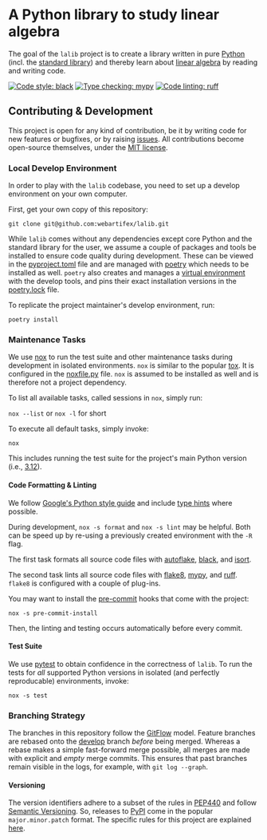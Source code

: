 # A Python library to study linear algebra

The goal of the `lalib` project is to create
    a library written in pure [Python](https://docs.python.org/3/)
    (incl. the [standard library](https://docs.python.org/3/library/index.html))
    and thereby learn about
        [linear algebra](https://en.wikipedia.org/wiki/Linear_algebra)
    by reading and writing code.


[![Code style: black](https://img.shields.io/badge/code%20style-black-000000.svg)](https://github.com/psf/black)
[![Type checking: mypy](https://www.mypy-lang.org/static/mypy_badge.svg)](https://mypy-lang.org/)
[![Code linting: ruff](https://img.shields.io/endpoint?url=https://raw.githubusercontent.com/charliermarsh/ruff/main/assets/badge/v2.json)](https://github.com/astral-sh/ruff)


## Contributing & Development

This project is open for any kind of contribution,
    be it by writing code for new features or bugfixes,
    or by raising [issues](https://github.com/webartifex/lalib/issues).
All contributions become open-source themselves, under the
    [MIT license](https://github.com/webartifex/lalib/blob/main/LICENSE.txt).


### Local Develop Environment

In order to play with the `lalib` codebase,
    you need to set up a develop environment on your own computer.

First, get your own copy of this repository:

`git clone git@github.com:webartifex/lalib.git`

While `lalib` comes without any dependencies
    except core Python and the standard library for the user,
    we assume a couple of packages and tools be installed
    to ensure code quality during development.
These can be viewed in the
    [pyproject.toml](https://github.com/webartifex/lalib/blob/main/pyproject.toml) file
    and are managed with [poetry](https://python-poetry.org/docs/)
    which needs to be installed as well.
`poetry` also creates and manages a
    [virtual environment](https://docs.python.org/3/tutorial/venv.html)
    with the develop tools,
    and pins their exact installation versions in the
    [poetry.lock](https://github.com/webartifex/lalib/blob/main/poetry.lock) file.

To replicate the project maintainer's develop environment, run:

`poetry install`


### Maintenance Tasks

We use [nox](https://nox.thea.codes/en/stable/) to run
    the test suite and other maintenance tasks during development
    in isolated environments.
`nox` is similar to the popular [tox](https://tox.readthedocs.io/en/latest/).
It is configured in the
    [noxfile.py](https://github.com/webartifex/lalib/blob/main/noxfile.py) file.
`nox` is assumed to be installed as well
    and is therefore not a project dependency.

To list all available tasks, called sessions in `nox`, simply run:

`nox --list` or `nox -l` for short

To execute all default tasks, simply invoke:

`nox`

This includes running the test suite for the project's main Python version
    (i.e., [3.12](https://devguide.python.org/versions/)).


#### Code Formatting & Linting

We follow [Google's Python style guide](https://google.github.io/styleguide/pyguide.html)
    and include [type hints](https://docs.python.org/3/library/typing.html)
    where possible.

During development,
    `nox -s format` and `nox -s lint` may be helpful.
Both can be speed up by re-using a previously created environment
    with the `-R` flag.

The first task formats all source code files with
    [autoflake](https://pypi.org/project/autoflake/),
    [black](https://pypi.org/project/black/), and
    [isort](https://pypi.org/project/isort/).

The second task lints all source code files with
    [flake8](https://pypi.org/project/flake8/),
    [mypy](https://pypi.org/project/mypy/), and
    [ruff](https://pypi.org/project/ruff/).
`flake8` is configured with a couple of plug-ins.

You may want to install the [pre-commit](https://pre-commit.com/) hooks
    that come with the project:

`nox -s pre-commit-install`

Then, the linting and testing occurs automatically before every commit.


#### Test Suite

We use [pytest](https://docs.pytest.org/en/stable/)
    to obtain confidence in the correctness of `lalib`.
To run the tests
    for *all* supported Python versions
    in isolated (and perfectly reproducable) environments,
    invoke:

`nox -s test`


### Branching Strategy

The branches in this repository follow the
    [GitFlow](https://nvie.com/posts/a-successful-git-branching-model/) model.
Feature branches are rebased onto
    the [develop](https://github.com/webartifex/lalib/tree/develop) branch
    *before* being merged.
Whereas a rebase makes a simple fast-forward merge possible,
    all merges are made with explicit and *empty* merge commits.
This ensures that past branches remain visible in the logs,
    for example, with `git log --graph`.


#### Versioning

The version identifiers adhere to a subset of the rules in
    [PEP440](https://peps.python.org/pep-0440/) and
    follow [Semantic Versioning](https://semver.org/spec/v2.0.0.html).
So, releases to [PyPI](https://pypi.org/)
    come in the popular `major.minor.patch` format.
The specific rules for this project are explained
    [here](https://github.com/webartifex/lalib/blob/main/tests/test_version.py).
